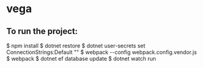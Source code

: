 # vega

## To run the project:
$ npm install
$ dotnet restore
$ dotnet user-secrets set ConnectionStrings:Default "<YOUR CONNETION STRING>"
$ webpack --config webpack.config.vendor.js
$ webpack 
$ dotnet ef database update
$ dotnet watch run 

